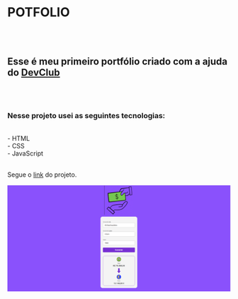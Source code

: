 <h1>POTFOLIO</h1>
<br>
<br>
<h2>Esse é meu primeiro portfólio criado com a ajuda do <a href="https://rodolfomori.com.br/devclub"/>DevClub</a></h2>
<br>
<br>
<h3>Nesse projeto usei as seguintes tecnologias:</h3>
<br>
- HTML
<br>
- CSS
<br>
- JavaScript
<br>
<br>
<p>Segue o <a href="https://marcuvini21.github.io/Convert-money/">link</a> do projeto.</p>

<img src="https://github.com/Marcuvini21/Convert-money/blob/main/assets/img%20convert%20money.png?raw=true">
